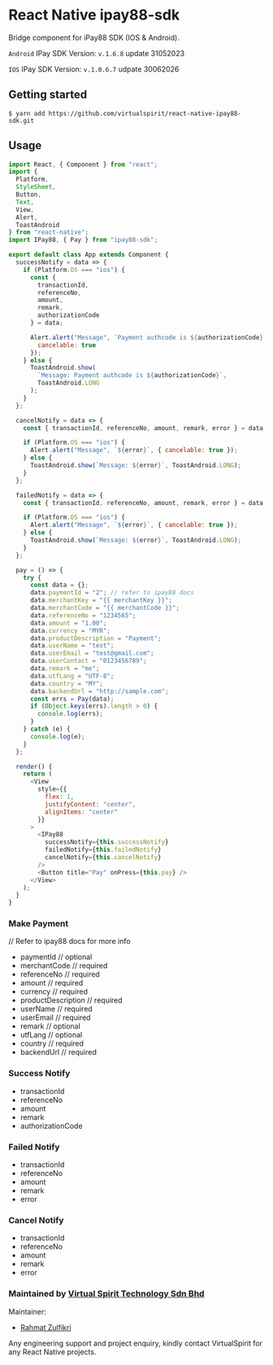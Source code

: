 # React Native ipay88-sdk

Bridge component for iPay88 SDK (IOS & Android).

`Android` IPay SDK Version: `v.1.6.8` update 31052023 

`IOS` IPay SDK Version: `v.1.0.6.7` udpate 30062026

## Getting started

`$ yarn add https://github.com/virtualspirit/react-native-ipay88-sdk.git`

## Usage

```javascript
import React, { Component } from "react";
import {
  Platform,
  StyleSheet,
  Button,
  Text,
  View,
  Alert,
  ToastAndroid
} from "react-native";
import IPay88, { Pay } from "ipay88-sdk";

export default class App extends Component {
  successNotify = data => {
    if (Platform.OS === "ios") {
      const {
        transactionId,
        referenceNo,
        amount,
        remark,
        authorizationCode
      } = data;

      Alert.alert("Message", `Payment authcode is ${authorizationCode}`, {
        cancelable: true
      });
    } else {
      ToastAndroid.show(
        `Message: Payment authcode is ${authorizationCode}`,
        ToastAndroid.LONG
      );
    }
  };

  cancelNotify = data => {
    const { transactionId, referenceNo, amount, remark, error } = data;

    if (Platform.OS === "ios") {
      Alert.alert("Message", `${error}`, { cancelable: true });
    } else {
      ToastAndroid.show(`Message: ${error}`, ToastAndroid.LONG);
    }
  };

  failedNotify = data => {
    const { transactionId, referenceNo, amount, remark, error } = data;

    if (Platform.OS === "ios") {
      Alert.alert("Message", `${error}`, { cancelable: true });
    } else {
      ToastAndroid.show(`Message: ${error}`, ToastAndroid.LONG);
    }
  };

  pay = () => {
    try {
      const data = {};
      data.paymentId = "2"; // refer to ipay88 docs
      data.merchantKey = "{{ merchantKey }}";
      data.merchantCode = "{{ merchantCode }}";
      data.referenceNo = "1234565";
      data.amount = "1.00";
      data.currency = "MYR";
      data.productDescription = "Payment";
      data.userName = "test";
      data.userEmail = "test@gmail.com";
      data.userContact = "0123456789";
      data.remark = "me";
      data.utfLang = "UTF-8";
      data.country = "MY";
      data.backendUrl = "http://sample.com";
      const errs = Pay(data);
      if (Object.keys(errs).length > 0) {
        console.log(errs);
      }
    } catch (e) {
      console.log(e);
    }
  };

  render() {
    return (
      <View
        style={{
          flex: 1,
          justifyContent: "center",
          alignItems: "center"
        }}
      >
        <IPay88
          successNotify={this.successNotify}
          failedNotify={this.failedNotify}
          cancelNotify={this.cancelNotify}
        />
        <Button title="Pay" onPress={this.pay} />
      </View>
    );
  }
}
```

### Make Payment

// Refer to ipay88 docs for more info

* paymentId // optional
* merchantCode // required
* referenceNo // required
* amount // required
* currency // required
* productDescription // required
* userName // required
* userEmail // required
* remark // optional
* utfLang // optional
* country // required
* backendUrl // required

### Success Notify

* transactionId
* referenceNo
* amount
* remark
* authorizationCode

### Failed Notify

* transactionId
* referenceNo
* amount
* remark
* error

### Cancel Notify

* transactionId
* referenceNo
* amount
* remark
* error

### Maintained by [Virtual Spirit Technology Sdn Bhd](https://virtualspirit.me/)

Maintainer:
- [Rahmat Zulfikri](https://github.com/RZulfikri)

Any engineering support and project enquiry, kindly contact VirtualSpirit for any React Native projects.
